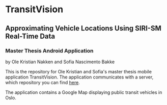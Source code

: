 # TransitVision
## Approximating Vehicle Locations Using SIRI-SM Real-Time Data
### Master Thesis Android Application


by Ole Kristian Nakken and Sofia Nascimento Bakke

This is the repository for Ole Kristian and Sofia's master thesis mobile application TransitVision. The application communicates with a server, which repository you can find [here](https://github.com/OleKN/busMapAPI).

The application contains a Google Map displaying public transit vehicles in Oslo.
